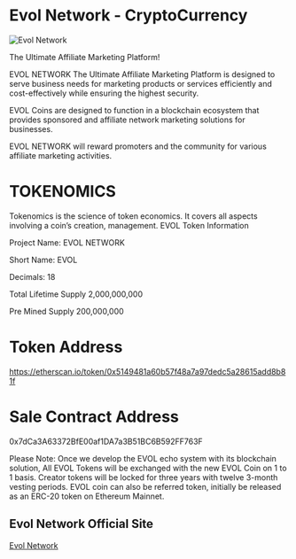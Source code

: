 
# Evol Network - CryptoCurrency

![Evol Network](https://evolnetwork.com/static/Assets/Images/EvolNetwork_CoinLogo-01.svg)

The Ultimate Affiliate Marketing Platform!

EVOL NETWORK  The Ultimate Affiliate Marketing Platform is designed to serve business needs for marketing products or services efficiently and cost-effectively while ensuring the highest security.

EVOL Coins are designed to function in a blockchain ecosystem that provides sponsored and affiliate network marketing solutions for businesses.

EVOL NETWORK will reward promoters and the community for various affiliate marketing activities. 

# TOKENOMICS

Tokenomics is the science of token economics. It covers  all aspects involving a coin’s creation, management.
EVOL Token Information

Project Name: EVOL NETWORK

Short Name: EVOL

Decimals: 18

Total Lifetime Supply 2,000,000,000

Pre Mined Supply 200,000,000

# Token Address 
https://etherscan.io/token/0x5149481a60b57f48a7a97dedc5a28615add8b81f

# Sale Contract Address 
0x7dCa3A63372BfE00af1DA7a3B51BC6B592FF763F


Please Note: Once we develop the EVOL echo system with its blockchain
solution, All EVOL Tokens will be exchanged with the new EVOL Coin on 1 to
1 basis.
Creator tokens will be locked for three years with twelve 3-month vesting
periods.
EVOL coin can also be referred token, initially be released as an ERC-20 
token on Ethereum Mainnet.

## Evol Network Official Site
[Evol Network](https://evolnetwork.com/)


